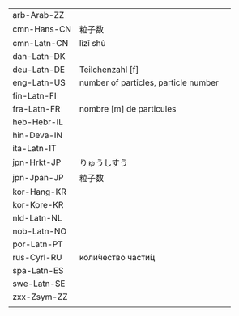 | | | |
|-|-|-|
| arb-Arab-ZZ |  |  |
| cmn-Hans-CN | 粒子数 |  |
| cmn-Latn-CN | lìzǐ shù |  |
| dan-Latn-DK |  |  |
| deu-Latn-DE | Teilchenzahl [f] |  |
| eng-Latn-US | number of particles, particle number |  |
| fin-Latn-FI |  |  |
| fra-Latn-FR | nombre [m] de particules |  |
| heb-Hebr-IL |  |  |
| hin-Deva-IN |  |  |
| ita-Latn-IT |  |  |
| jpn-Hrkt-JP | りゅうしすう |  |
| jpn-Jpan-JP | 粒子数 |  |
| kor-Hang-KR |  |  |
| kor-Kore-KR |  |  |
| nld-Latn-NL |  |  |
| nob-Latn-NO |  |  |
| por-Latn-PT |  |  |
| rus-Cyrl-RU | коли́чество части́ц |  |
| spa-Latn-ES |  |  |
| swe-Latn-SE |  |  |
| zxx-Zsym-ZZ |  |  |
|  |  |  |
